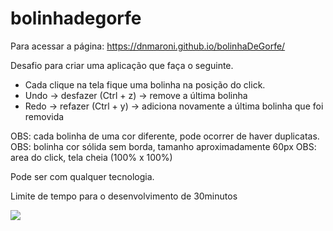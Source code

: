 # bolinhadegorfe

Para acessar a página: https://dnmaroni.github.io/bolinhaDeGorfe/

Desafio para criar uma aplicação que faça o seguinte.

* Cada clique na tela fique uma bolinha na posição do click.
* Undo -> desfazer (Ctrl + z) -> remove a última bolinha
* Redo -> refazer (Ctrl + y) -> adiciona novamente a última bolinha que foi removida

OBS: cada bolinha de uma cor diferente, pode ocorrer de haver duplicatas.
OBS: bolinha cor sólida sem borda, tamanho aproximadamente 60px
OBS: area do click, tela cheia (100% x 100%)

Pode ser com qualquer tecnologia.

Limite de tempo para o desenvolvimento de 30minutos

<img src="https://media.discordapp.net/attachments/1050378555365793864/1050378555558735922/Captura_de_tela_de_2022-12-08_08-46-59.png?width=554&height=468">
